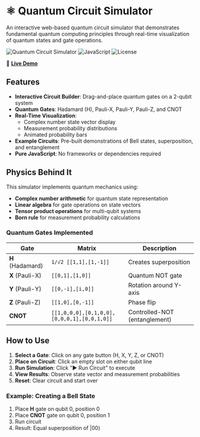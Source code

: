 # ⚛️ Quantum Circuit Simulator

An interactive web-based quantum circuit simulator that demonstrates fundamental quantum computing principles through real-time visualization of quantum states and gate operations.

![Quantum Circuit Simulator](https://img.shields.io/badge/quantum-computing-blue) ![JavaScript](https://img.shields.io/badge/javascript-vanilla-yellow) ![License](https://img.shields.io/badge/license-MIT-green)

🔗 **[Live Demo](https://c0mr4de-laugh4l0t.github.io/quantum-playground/)**

## Features

- **Interactive Circuit Builder**: Drag-and-place quantum gates on a 2-qubit system
- **Quantum Gates**: Hadamard (H), Pauli-X, Pauli-Y, Pauli-Z, and CNOT
- **Real-Time Visualization**: 
  - Complex number state vector display
  - Measurement probability distributions
  - Animated probability bars
- **Example Circuits**: Pre-built demonstrations of Bell states, superposition, and entanglement
- **Pure JavaScript**: No frameworks or dependencies required

## Physics Behind It

This simulator implements quantum mechanics using:
- **Complex number arithmetic** for quantum state representation
- **Linear algebra** for gate operations on state vectors
- **Tensor product operations** for multi-qubit systems
- **Born rule** for measurement probability calculations

### Quantum Gates Implemented

| Gate | Matrix | Description |
|------|--------|-------------|
| **H** (Hadamard) | `1/√2 [[1,1],[1,-1]]` | Creates superposition |
| **X** (Pauli-X) | `[[0,1],[1,0]]` | Quantum NOT gate |
| **Y** (Pauli-Y) | `[[0,-i],[i,0]]` | Rotation around Y-axis |
| **Z** (Pauli-Z) | `[[1,0],[0,-1]]` | Phase flip |
| **CNOT** | `[[1,0,0,0],[0,1,0,0],[0,0,0,1],[0,0,1,0]]` | Controlled-NOT (entanglement) |

## How to Use

1. **Select a Gate**: Click on any gate button (H, X, Y, Z, or CNOT)
2. **Place on Circuit**: Click an empty slot on either qubit line
3. **Run Simulation**: Click "▶️ Run Circuit" to execute
4. **View Results**: Observe state vector and measurement probabilities
5. **Reset**: Clear circuit and start over

### Example: Creating a Bell State

1. Place **H** gate on qubit 0, position 0
2. Place **CNOT** gate on qubit 0, position 1
3. Run circuit
4. Result: Equal superposition of |00⟩
